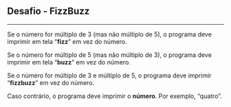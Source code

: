## Desafio - FizzBuzz

---

Se o número for múltiplo de 3 (mas não múltiplo de 5), o programa deve imprimir em tela “**fizz**” em vez do número.

Se o número for múltiplo de 5 (mas não múltiplo de 3), o programa deve imprimir em tela “**buzz**” em vez do número.

Se o número for múltiplo de 3 e múltiplo de 5, o programa deve imprimir “**fizzbuzz**” em vez do número.

Caso contrário, o programa deve imprimir o **número**. Por exemplo, “quatro”.